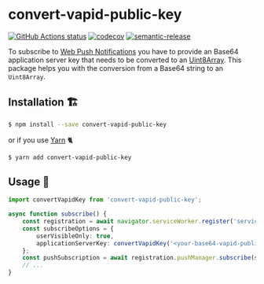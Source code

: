 # convert-vapid-public-key

[![GitHub Actions status](https://github.com/screendriver/convert-vapid-public-key/workflows/CI/badge.svg)](https://github.com/screendriver/convert-vapid-public-key/actions)
[![codecov](https://codecov.io/gh/screendriver/convert-vapid-public-key/branch/main/graph/badge.svg)](https://codecov.io/gh/screendriver/convert-vapid-public-key)
[![semantic-release](https://img.shields.io/badge/%20%20%F0%9F%93%A6%F0%9F%9A%80-semantic--release-e10079.svg)](https://github.com/semantic-release/semantic-release)

To subscribe to [Web Push Notifications](https://developers.google.com/web/fundamentals/push-notifications/) you have to provide an Base64 application server key that needs to be converted to an [Uint8Array](https://developer.mozilla.org/en-US/docs/Web/JavaScript/Reference/Global_Objects/Uint8Array). This package helps you with the conversion from a Base64 string to an `Uint8Array`.

## Installation 🏗

```sh
$ npm install --save convert-vapid-public-key
```

or if you use [Yarn](https://yarnpkg.com) 🐈

```sh
$ yarn add convert-vapid-public-key
```

## Usage 🔨

```ts
import convertVapidKey from 'convert-vapid-public-key';

async function subscribe() {
	const registration = await navigator.serviceWorker.register('service-worker.js');
	const subscribeOptions = {
		userVisibleOnly: true,
		applicationServerKey: convertVapidKey('<your-base64-vapid-public-key>'),
	};
	const pushSubscription = await registration.pushManager.subscribe(subscribeOptions);
	// ...
}
```
